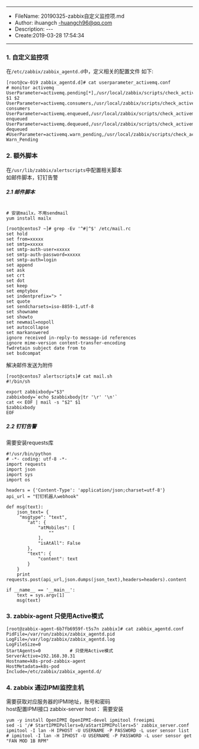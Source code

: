 ___
- FileName: 20190325-zabbix自定义监控项.md
- Author: ihuangch -huangch96@qq.com
- Description: ---
- Create:2019-03-28 17:54:34
___


### 1. 自定义监控项
在`/etc/zabbix/zabbix_agentd.d`中，定义相关的配置文件
如下:
```
[root@cw-019 zabbix_agentd.d]# cat userparameter_activemq.conf 
# monitor activemq
UserParameter=activemq.pending[*],/usr/local/zabbix/scripts/check_activemq.sh $1 $2
UserParameter=activemq.consumers,/usr/local/zabbix/scripts/check_activemq.sh consumers
UserParameter=activemq.enqueued,/usr/local/zabbix/scripts/check_activemq.sh enqueued
UserParameter=activemq.dequeued,/usr/local/zabbix/scripts/check_activemq.sh dequeued
#UserParameter=activemq.warn_pending,/usr/local/zabbix/scripts/check_activemq.sh Warn_Pending

```

### 2. 额外脚本
在`/usr/lib/zabbix/alertscripts`中配置相关脚本  
如邮件脚本，钉钉告警  
##### 2.1 邮件脚本
```

# 安装mailx，不用sendmail
yum install mailx

[root@centos7 ~]# grep -Ev '^#|^$' /etc/mail.rc
set hold
set from=xxxxx
set smtp=xxxxx
set smtp-auth-user=xxxxx
set smtp-auth-password=xxxxx
set smtp-auth=login
set append
set ask
set crt
set dot
set keep
set emptybox
set indentprefix="> "
set quote
set sendcharsets=iso-8859-1,utf-8
set showname
set showto
set newmail=nopoll
set autocollapse
set markanswered
ignore received in-reply-to message-id references
ignore mime-version content-transfer-encoding
fwdretain subject date from to
set bsdcompat
```

解决邮件发送为附件
```
[root@centos7 alertscripts]# cat mail.sh
#!/bin/sh

export zabbixbody="$3"
zabbixbody=`echo $zabbixbody|tr '\r' '\n'`
cat << EOF | mail -s "$2" $1
$zabbixbody
EOF
```

##### 2.2 钉钉告警
需要安装requests库
```
#!/usr/bin/python
# -*- coding: utf-8 -*-
import requests
import json
import sys
import os
 
headers = {'Content-Type': 'application/json;charset=utf-8'}
api_url = "钉钉机器人webhook" 

def msg(text):
    json_text= {
     "msgtype": "text",
        "at": {
            "atMobiles": [
                ""
            ],
            "isAtAll": False
        },
        "text": {
            "content": text
        }
    }
    print requests.post(api_url,json.dumps(json_text),headers=headers).content
     
if __name__ == '__main__':
    text = sys.argv[1]
    msg(text)
```

### 3. zabbix-agent 只使用Active模式
```
[root@zabbix-agent-6b7fb6959f-t5s7n zabbix]# cat zabbix_agentd.conf
PidFile=/var/run/zabbix/zabbix_agentd.pid
LogFile=/var/log/zabbix/zabbix_agentd.log
LogFileSize=0
StartAgents=0			# 只使用Active模式
ServerActive=192.168.30.31
Hostname=k8s-prod-zabbix-agent
HostMetadata=k8s-pod
Include=/etc/zabbix/zabbix_agentd.d/
```

### 4. zabbix 通过IPMI监控主机
需要获取对应服务器的IPMI地址，账号和密码  
host配置IPMI接口
zabbix-server host：
需要安装
```
yum -y install OpenIPMI OpenIPMI-devel ipmitool freeipmi
sed -i '/# StartIPMIPollers=0/aStartIPMIPollers=5' zabbix_server.conf
ipmitool -I lan -H IPHOST -U USERNAME -P PASSWORD -L user sensor list
# ipmitool -I lan -H IPHOST -U USERNAME -P PASSWORD -L user sensor get "FAN MOD 1B RPM"
```
